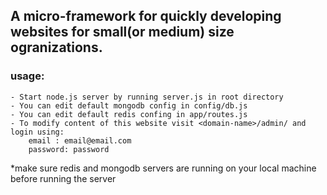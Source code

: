 <h2> A micro-framework for quickly developing websites for small(or medium) size ogranizations.</h2>

<h3>usage:</h3>
	
	- Start node.js server by running server.js in root directory
	- You can edit default mongodb config in config/db.js
	- You can edit default redis confing in app/routes.js
	- To modify content of this website visit <domain-name>/admin/ and login using:
    	email : email@email.com
        password: password	
	



*make sure redis and mongodb servers are running on your local machine before running the server
	






		
